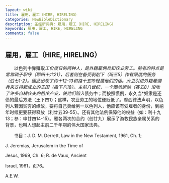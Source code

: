 ```yaml
---
layout: wiki
title: 雇用，雇工（HIRE, HIRELING）
categories: NewBibleDictionary
description: 圣经新词典: 雇用，雇工（HIRE, HIRELING）
keywords: 雇用，雇工, HIRE, HIRELING
comments: false
---
```


## 雇用，雇工（HIRE, HIRELING）

　　以色列中靠赚取*工价度日的两种人，是外籍雇佣兵和农业劳工。前者的特点是常常疏于职守（耶四十六21），后者则在备受剥削下（玛三5）作有限度的服务（伯七1-2）。因此出现了约十12-13和路十五19轻蔑他们的话。大卫引进外籍雇佣兵来支持新成立的王国（撒下八18）。主前八世纪，一个圈地运动（赛五8）没收了许多自耕农夫的祖传产业，使他们陷入*债务中；而按照惯例，永久当*奴隶是还债的最后方法（王下四1）；这样，农业劳工的地位便贬低了。摩西律法声明，以色列人若因贫穷的缘故，要将自己卖给另一以色列人，他应该有受雇者的身份，到禧年时候更要获得释放（利廿五39-55）。还有其他法例保障他的权益（如：利十九13；参：申廿四14-15）。雅各两次的合约（创廿九）展示了游牧民族亲属关系的背景，也叫人想起主前二千年期的伟大国家法典。

　　书目：J. D. M. Derrett, Law in the New Testament, 1961, Ch. 1;

J. Jeremias, Jerusalem in the Time of

Jesus, 1969, Ch. 6; R. de Vaux, Ancient

Israel, 1961，页76。

A.E.W.








